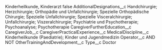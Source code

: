 <?xml version="1.0" encoding="UTF-8"?>
<CustomMetadata xmlns="http://soap.sforce.com/2006/04/metadata" xmlns:xsi="http://www.w3.org/2001/XMLSchema-instance" xmlns:xsd="http://www.w3.org/2001/XMLSchema">
    <label>Kinderheilkunde, Kinderarzt</label>
    <protected>false</protected>
    <values>
        <field>AdditionalDesignations__c</field>
        <value xsi:type="xsd:string">Handchirurgie; Herzchirurgie; Orthopädie und Unfallchirurgie; Spezielle Orthopädische Chirurgie; Spezielle Unfallchirurgie; Spezielle Visceralchirurgie; Unfallchirurgie; Viszeralchirurgie; Psychiatrie und Psychotherapie; Psychoanalyse; Psychotherapie</value>
    </values>
    <values>
        <field>CaregiverFurtherEducation__c</field>
        <value xsi:nil="true"/>
    </values>
    <values>
        <field>CaregiverJob__c</field>
        <value xsi:nil="true"/>
    </values>
    <values>
        <field>CaregiverPracticalExperience__c</field>
        <value xsi:nil="true"/>
    </values>
    <values>
        <field>MedicalDiscipline__c</field>
        <value xsi:type="xsd:string">Kinderheilkunde (Paediatrie); Kinder und Jugendmedizin</value>
    </values>
    <values>
        <field>Operator__c</field>
        <value xsi:type="xsd:string">AND NOT</value>
    </values>
    <values>
        <field>OtherTrainingAndDevelopment__c</field>
        <value xsi:nil="true"/>
    </values>
    <values>
        <field>Type__c</field>
        <value xsi:type="xsd:string">Doctor</value>
    </values>
</CustomMetadata>
